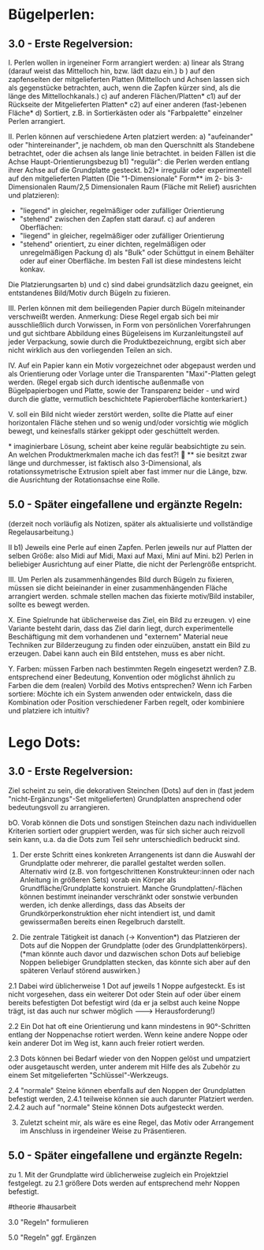 Bügelperlen:
============

3.0 - Erste Regelversion:
-------------------------

I. Perlen wollen in irgeneiner Form arrangiert werden:
a) linear als Strang (darauf weist das Mittelloch hin, bzw. lädt dazu ein.)
b ) auf den zapfenseiten der mitgelieferten Platten (Mittelloch und Achsen lassen sich als gegenstücke betrachten, auch, wenn die Zapfen kürzer sind, als die länge des Mittellochkanals.)
c) auf anderen Flächen/Platten*
 c1) auf der Rückseite der Mitgelieferten Platten*
 c2) auf einer anderen (fast-)ebenen Fläche*
d) Sortiert, z.B. in Sortierkästen oder als "Farbpalette" einzelner Perlen arrangiert.

II. Perlen können auf verschiedene Arten platziert werden:
a) "aufeinander" oder "hintereinander", je nachdem, ob man den Querschnitt als Standebene betrachtet, oder die achsen als lange linie betrachtet. in beiden Fällen ist die Achse Haupt-Orientierungsbezug
b1) "regulär": die Perlen werden entlang ihrer Achse auf die Grundplatte gesteckt. 
b2)* irregulär oder experimentell auf den mitgelieferten Platten (Die "1-Dimensionale" Form** im 2- bis 3-Dimensionalen Raum/2,5 Dimensionalen Raum (Fläche mit Relief) ausrichten und platzieren):
 - "liegend" in gleicher, regelmäßiger oder zufälliger Orientierung
 - "stehend" zwischen den Zapfen statt darauf.
c) auf anderen Oberflächen:
 - "liegend" in gleicher, regelmäßiger oder zufälliger Orientierung
 - "stehend" orientiert, zu einer dichten, regelmäßigen oder unregelmäßigen Packung 
d) als "Bulk" oder Schüttgut in einem Behälter oder auf einer Oberfläche. Im besten Fall ist diese mindestens leicht konkav.

Die Platzierungsarten b) und c) sind dabei grundsätzlich dazu geeignet, ein entstandenes Bild/Motiv durch Bügeln zu fixieren.

III. Perlen können mit dem beiliegenden Papier durch Bügeln miteinander verschweißt werden. 
Anmerkung: Diese Regel ergab sich bei mir ausschließlich durch Vorwissen, in Form von persönlichen Vorerfahrungen und gut sichtbare Abbildung eines Bügeleisens im Kurzanleitungsteil auf jeder Verpackung, sowie durch die Produktbezeichnung, ergibt sich aber nicht wirklich aus den vorliegenden Teilen an sich. 

IV. Auf ein Papier kann ein Motiv vorgezeichnet oder abgepaust werden und als Orientierung oder Vorlage unter die Transparenten "Maxi"-Platten gelegt werden. (Regel ergab sich durch identische außenmaße von Bügelpapierbogen und Platte, sowie der Transparenz beider - und wird durch die glatte, vermutlich beschichtete Papieroberfläche konterkariert.)

V. soll ein Bild nicht wieder zerstört werden, sollte die Platte auf einer horizontalen Fläche stehen und so wenig und/oder vorsichtig wie möglich bewegt, und keinesfalls stärker gekippt oder geschüttelt werden. 


\* imaginierbare Lösung, scheint aber keine regulär beabsichtigte zu sein. An welchen Produktmerkmalen mache ich das fest?! 🤔
\** sie besitzt zwar länge und durchmesser, ist faktisch also 3-Dimensional, als rotationssymetrische Extrusion spielt aber fast immer nur die Länge, bzw. die Ausrichtung der Rotationsachse eine Rolle.

5.0 - Später eingefallene und ergänzte Regeln: 
----------------------------------------------

(derzeit noch vorläufig als Notizen, später als aktualisierte und vollständige Regelausarbeitung.)


II 
 b1) Jeweils eine Perle auf einen Zapfen.
     Perlen jeweils nur auf Platten der selben Größe: also Midi auf Midi, Maxi auf Maxi, Mini auf Mini.
 b2) Perlen in beliebiger Ausrichtung auf einer Platte, die nicht der Perlengröße entspricht. 

III. Um Perlen als zusammenhängendes Bild durch Bügeln zu fixieren, müssen sie dicht beieinander in einer zusammenhängenden Fläche arrangiert werden. schmale stellen machen das fixierte motiv/Bild instabiler, sollte es bewegt werden.

X. Eine Spielrunde hat üblicherweise das Ziel, ein Bild zu erzeugen.
 v) eine Variante besteht darin, dass das Ziel darin liegt, durch experimentelle Beschäftigung mit dem vorhandenen und "externem" Material neue Techniken zur Bilderzeugung zu finden oder einzuüben, anstatt ein Bild zu erzeugen. Dabei kann auch ein Bild entstehen, muss es aber nicht.

Y. Farben: müssen Farben nach bestimmten Regeln eingesetzt werden? Z.B. entsprechend einer Bedeutung, Konvention oder möglichst ähnlich zu Farben die dem (realen) Vorbild des Motivs entsprechen? Wenn ich Farben sortiere: Möchte ich ein System anwenden oder entwickeln, dass die Kombination oder Position verschiedener Farben regelt, oder kombiniere und platziere ich intuitiv?


Lego Dots:
============

3.0 - Erste Regelversion:
-------------------------
Ziel scheint zu sein, die dekorativen Steinchen (Dots) auf den in (fast jedem "nicht-Ergänzungs"-Set mitgelieferten) Grundplatten ansprechend oder bedeutungsvoll zu arrangieren. 

bO. Vorab können die Dots und sonstigen Steinchen dazu nach individuellen Kriterien sortiert oder gruppiert werden, was für sich sicher auch reizvoll sein kann, u.a. da die Dots zum Teil sehr unterschiedlich bedruckt sind.

1. Der erste Schritt eines konkreten Arrangenents ist dann die Auswahl der Grundplatte oder mehrerer, die parallel gestaltet werden sollen. Alternativ wird (z.B. von fortgeschrittenen Konstrukteur:innen oder nach Anleitung in größeren Sets) vorab ein Körper als Grundfläche/Grundplatte konstruiert. Manche Grundplatten/-flächen können bestimmt ineinander verschränkt oder sonstwie verbunden werden, ich denke allerdings, dass das Abseits der Grundkörperkonstruktion eher nicht intendiert ist, und damit gewissermaßen bereits einen Regelbruch darstellt.

2. Die zentrale Tätigkeit ist danach (-> Konvention*) das Platzieren der Dots auf die Noppen der Grundplatte (oder des Grundplattenkörpers). (*man könnte auch davor und dazwischen schon Dots auf beliebige Noppen beliebiger Grundplatten stecken, das könnte sich aber auf den späteren Verlauf störend auswirken.)

2.1 Dabei wird üblicherweise 1 Dot auf jeweils 1 Noppe aufgesteckt. 
Es ist nicht vorgesehen, dass ein weiterer Dot oder Stein auf oder über einem bereits befestigten Dot befestigt wird (da er ja selbst auch keine Noppe trägt, ist das auch nur schwer möglich ---> Herausforderung!)

2.2 Ein Dot hat oft eine Orientierung und kann mindestens in 90°-Schritten entlang der Noppenachse rotiert werden. Wenn keine andere Noppe oder kein anderer Dot im Weg ist, kann auch freier rotiert werden.

2.3 Dots können bei Bedarf wieder von den Noppen gelöst und umpatziert oder ausgetauscht werden, unter anderem mit Hilfe des als Zubehör zu einem Set mitgelieferten "Schlüssel"-Werkzeugs.

2.4 "normale" Steine können ebenfalls auf den Noppen der Grundplatten befestigt werden, 
 2.4.1 teilweise können sie auch darunter Platziert werden. 
 2.4.2 auch auf "normale" Steine können Dots aufgesteckt werden.

3. Zuletzt scheint mir, als wäre es eine Regel, das Motiv oder Arrangement im Anschluss in irgendeiner Weise zu Präsentieren. 

5.0 - Später eingefallene und ergänzte Regeln: 
----------------------------------------------
zu 1. Mit der Grundplatte wird üblicherweise zugleich ein Projektziel festgelegt.
zu 2.1 größere Dots werden auf entsprechend mehr Noppen befestigt.

#theorie #hausarbeit 

3.0 "Regeln" formulieren

5.0 "Regeln" ggf. Ergänzen
